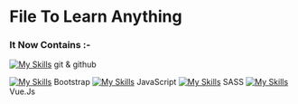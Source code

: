 # File To Learn Anything
### It Now Contains :-
[![My Skills](https://skillicons.dev/icons?i=github)](https://skillicons.dev)
   git & github

[![My Skills](https://skillicons.dev/icons?i=Bootstrap)](https://skillicons.dev)
   Bootstrap
[![My Skills](https://skillicons.dev/icons?i=js)](https://skillicons.dev)
   JavaScript
[![My Skills](https://skillicons.dev/icons?i=sass)](https://skillicons.dev)
   SASS
[![My Skills](https://skillicons.dev/icons?i=vue)](https://skillicons.dev)
   Vue.Js

